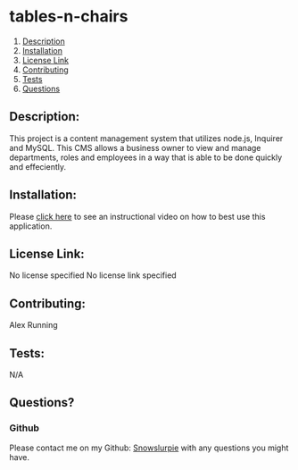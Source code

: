 # tables-n-chairs

1. [Description](#description)
2. [Installation](#installation)
3. [License Link](#licenselink)
4. [Contributing](#contributing)
5. [Tests](#tests)
6. [Questions](#questions)
## Description:
This project is  a content management system that utilizes node.js, Inquirer and MySQL. This CMS allows a business owner to view and manage departments, roles and employees in a way that is able to be done quickly and effeciently.
## Installation:
Please [click here](https://drive.google.com/file/d/1hJVtSsuCAS1CldD9BvJ3bJSnTiF_9c4k/view) to see an instructional video on how to best use this application.
## License Link:
No license specified
No license link specified
## Contributing:
Alex Running
## Tests:
N/A
## Questions? 
### Github

Please contact me on my Github: [Snowslurpie](https://github.com/SnowSlurpie) with any questions you might have.
